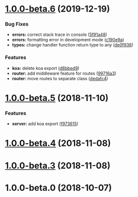 # [1.0.0-beta.6](https://github.com/banejs/framework/compare/v1.0.0-beta.5...v1.0.0-beta.6) (2019-12-19)


### Bug Fixes

* **errors:** correct stack trace in console ([5f91a48](https://github.com/banejs/framework/commit/5f91a484e4d32294c5fec705eac47b404de28bf3))
* **errors:** formatting error in development mode ([c190e9a](https://github.com/banejs/framework/commit/c190e9a75fc351369dd9cfb016691e0c29be80ba))
* **types:** change handler function return type to any ([de0f936](https://github.com/banejs/framework/commit/de0f93668f850445340775d76de66e016b6148ea))


### Features

* **koa:** delete koa export ([d8bbed9](https://github.com/banejs/framework/commit/d8bbed9b87fd9c567a621d17232c960217b9ae93))
* **router:** add middleware feature for routes ([99716a3](https://github.com/banejs/framework/commit/99716a3af9f6b15fe38d571172f710c0a8459c63))
* **router:** move routes to separate class ([dedafc4](https://github.com/banejs/framework/commit/dedafc421876b3104ba680fcd8a29bf071042141))



# [1.0.0-beta.5](https://github.com/banejs/framework/compare/v1.0.0-beta.4...v1.0.0-beta.5) (2018-11-10)


### Features

* **server:** add koa export ([f973615](https://github.com/banejs/framework/commit/f97361588ab97ee03d631533331e83a7ea5e7770))



# [1.0.0-beta.4](https://github.com/banejs/framework/compare/1.0.0-beta.3...v1.0.0-beta.4) (2018-11-08)



# [1.0.0-beta.3](https://github.com/banejs/framework/compare/1.0.0-beta.0...1.0.0-beta.3) (2018-11-08)



# 1.0.0-beta.0 (2018-10-07)



